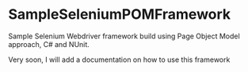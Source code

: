 # SampleSeleniumPOMFramework
Sample Selenium Webdriver framework build using Page Object Model approach, C# and NUnit.

Very soon, I will add a documentation on how to use this framework
